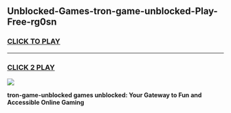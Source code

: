 
## Unblocked-Games-tron-game-unblocked-Play-Free-rg0sn
<h3>
<a href="https://premium76.site?title=tron-game-unblocked&ref=10A">CLICK TO PLAY</a></h3>
<hr>

<h3>
<a href="https://premium76.site?title=tron-game-unblocked&ref=10A">CLICK 2 PLAY</a>
  
</h3>

<a href="https://premium76.site?title=tron-game-unblocked&ref=10A"><img src="https://clearcache.store/games.png"></a>


**tron-game-unblocked games unblocked: Your Gateway to Fun and Accessible Online Gaming**
